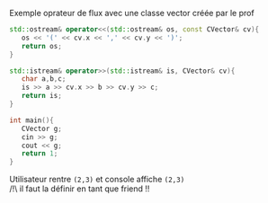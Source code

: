 Exemple oprateur de flux avec une classe vector créée par le prof
```c++
std::ostream& operator<<(std::ostream& os, const CVector& cv){
   os << '(' << cv.x << ',' << cv.y << ')';
   return os;
}

std::istream& operator>>(std::istream& is, CVector& cv){
   char a,b,c;
   is >> a >> cv.x >> b >> cv.y >> c;
   return is;
}

int main(){
   CVector g;
   cin >> g;
   cout << g;
   return 1;
}
```
Utilisateur rentre ``(2,3)`` et console affiche ``(2,3)``  
/!\ il faut la définir en tant que friend !!